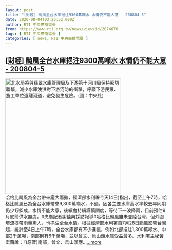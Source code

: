 ```yaml
---
layout: post
title: "[財經] 颱風全台水庫挹注9300萬噸水 水情仍不能大意 - 200804-5"
date: 2020-08-04T03:26:52.000Z
author: RTI 中央廣播電臺
from: https://www.rti.org.tw/news/view/id/2074676
tags: [ RTI 中央廣播電臺 ]
categories: [ news, RTI 中央廣播電臺 ]
---
```

<!--1596511612000-->
[[財經] 颱風全台水庫挹注9300萬噸水 水情仍不能大意 - 200804-5](https://www.rti.org.tw/news/view/id/2074676)
------

<div>
<img src="https://static.rti.org.tw/assets/thumbnails/2017/09/13/20170822000059M.jpg" width="360" alt="北水局將與翡翠水庫管理局及下游第十河川局保持密切聯繫，減少水庫洩洪對下游河防的衝擊，呼籲下游民眾、施工單位遠離河道，避免發生危險。(圖：中央社)" title="北水局將與翡翠水庫管理局及下游第十河川局保持密切聯繫，減少水庫洩洪對下游河防的衝擊，呼籲下游民眾、施工單位遠離河道，避免發生危險。(圖：中央社)"><br>哈格比颱風為全台帶來龐大雨勢，經濟部水利署今天(4日)指出，截至上午7時，哈格比颱風已為全台水庫帶來9,300萬噸水，不過，因各主要水庫蓄水率較去年同期仍少1到5成，水情不能大意，後續會持續謹慎調度，等待下一波降雨，目前預估9月底前供水無虞。#央廣記者謝佳興採訪報導#哈格比颱風雖未登陸台灣，但外圍環流挾帶雨量驚人，也挹注全台水情。根據經濟部水利署自7月28日颱風影響台灣起，統計至4日上午7時，全台水庫都有不少進帳，例如北部挹注1,300萬噸水、中部2千萬噸，南部則有6千萬噸，並以曾文、烏山頭水庫受益最多。水利署主秘黃宏莆說：『(原音)南部，曾文、烏山頭應...<a target="_blank" href="https://www.rti.org.tw/news/view/id/2074676">...more</a>
</div>
